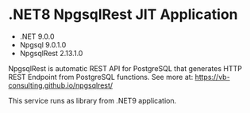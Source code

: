 # .NET8 NpgsqlRest JIT Application

- .NET          9.0.0
- Npgsql        9.0.1.0
- NpgsqlRest    2.13.1.0

NpgsqlRest is automatic REST API for PostgreSQL that generates HTTP REST Endpoint from PostgreSQL functions. See more at: https://vb-consulting.github.io/npgsqlrest/

This service runs as library from .NET9 application.
